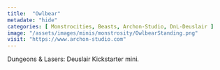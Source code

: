 ```yaml
---
title:  "Owlbear"
metadate: "hide"
categories: [ Monstrocities, Beasts, Archon-Studio, DnL-Deuslair ]
image: "/assets/images/minis/monstrosity/OwlbearStanding.png"
visit: "https://www.archon-studio.com"
---
```

Dungeons & Lasers: Deuslair Kickstarter mini.